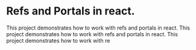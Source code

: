 # Refs and Portals in react.

This project demonstrates how to work with refs and portals in react.
This project demonstrates how to work with refs and portals in react.
This project demonstrates how to work with re